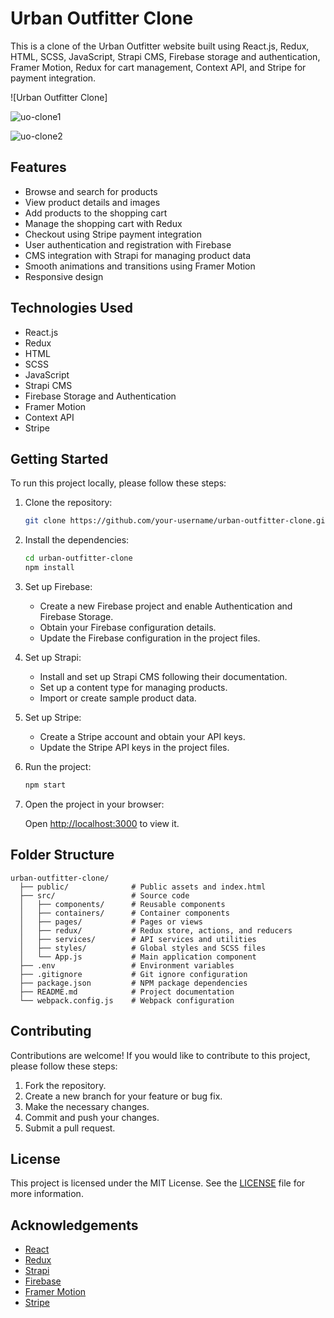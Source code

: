 # Urban Outfitter Clone

This is a clone of the Urban Outfitter website built using React.js, Redux, HTML, SCSS, JavaScript, Strapi CMS, Firebase storage and authentication, Framer Motion, Redux for cart management, Context API, and Stripe for payment integration.

![Urban Outfitter Clone]

![uo-clone1](https://github.com/OliverMorla/urban-outfitter-clone/assets/73266650/612ae3bd-dcf6-4022-8ea6-601b02d41d29)

![uo-clone2](https://github.com/OliverMorla/urban-outfitter-clone/assets/73266650/4c561a25-8e62-439d-b1d1-26e6eda965f9)

## Features

- Browse and search for products
- View product details and images
- Add products to the shopping cart
- Manage the shopping cart with Redux
- Checkout using Stripe payment integration
- User authentication and registration with Firebase
- CMS integration with Strapi for managing product data
- Smooth animations and transitions using Framer Motion
- Responsive design

## Technologies Used

- React.js
- Redux
- HTML
- SCSS
- JavaScript
- Strapi CMS
- Firebase Storage and Authentication
- Framer Motion
- Context API
- Stripe

## Getting Started

To run this project locally, please follow these steps:

1. Clone the repository:

   ```bash
   git clone https://github.com/your-username/urban-outfitter-clone.git
   ```

2. Install the dependencies:

   ```bash
   cd urban-outfitter-clone
   npm install
   ```

3. Set up Firebase:

   - Create a new Firebase project and enable Authentication and Firebase Storage.
   - Obtain your Firebase configuration details.
   - Update the Firebase configuration in the project files.

4. Set up Strapi:

   - Install and set up Strapi CMS following their documentation.
   - Set up a content type for managing products.
   - Import or create sample product data.

5. Set up Stripe:

   - Create a Stripe account and obtain your API keys.
   - Update the Stripe API keys in the project files.

6. Run the project:

   ```bash
   npm start
   ```

7. Open the project in your browser:

   Open [http://localhost:3000](http://localhost:3000) to view it.

## Folder Structure

```
urban-outfitter-clone/
  ├── public/              # Public assets and index.html
  ├── src/                 # Source code
  │   ├── components/      # Reusable components
  │   ├── containers/      # Container components
  │   ├── pages/           # Pages or views
  │   ├── redux/           # Redux store, actions, and reducers
  │   ├── services/        # API services and utilities
  │   ├── styles/          # Global styles and SCSS files
  │   └── App.js           # Main application component
  ├── .env                 # Environment variables
  ├── .gitignore           # Git ignore configuration
  ├── package.json         # NPM package dependencies
  ├── README.md            # Project documentation
  └── webpack.config.js    # Webpack configuration
```

## Contributing

Contributions are welcome! If you would like to contribute to this project, please follow these steps:

1. Fork the repository.
2. Create a new branch for your feature or bug fix.
3. Make the necessary changes.
4. Commit and push your changes.
5. Submit a pull request.

## License

This project is licensed under the MIT License. See the [LICENSE](LICENSE) file for more information.

## Acknowledgements

- [React](https://reactjs.org/)
- [Redux](https://redux.js.org/)
- [Strapi](https://strapi.io/)
- [Firebase](https://firebase.google.com/)
- [Framer Motion](https://www.framer.com/motion/)
- [Stripe](https://stripe.com/)
